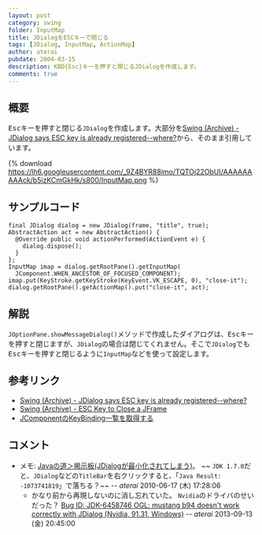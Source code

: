 ```yaml
---
layout: post
category: swing
folder: InputMap
title: JDialogをESCキーで閉じる
tags: [JDialog, InputMap, ActionMap]
author: aterai
pubdate: 2004-03-15
description: KBD{Esc}キーを押すと閉じるJDialogを作成します。
comments: true
---
```

## 概要
<kbd>Esc</kbd>キーを押すと閉じる`JDialog`を作成します。大部分を[Swing (Archive) - JDialog says ESC key is already registered--where?](https://community.oracle.com/thread/1488562)から、そのまま引用しています。

{% download https://lh6.googleusercontent.com/_9Z4BYR88imo/TQTOj22ObUI/AAAAAAAAAck/b5izKCmGkHk/s800/InputMap.png %}

## サンプルコード
<pre class="prettyprint"><code>final JDialog dialog = new JDialog(frame, "title", true);
AbstractAction act = new AbstractAction() {
  @Override public void actionPerformed(ActionEvent e) {
    dialog.dispose();
  }
};
InputMap imap = dialog.getRootPane().getInputMap(
  JComponent.WHEN_ANCESTOR_OF_FOCUSED_COMPONENT);
imap.put(KeyStroke.getKeyStroke(KeyEvent.VK_ESCAPE, 0), "close-it");
dialog.getRootPane().getActionMap().put("close-it", act);
</code></pre>

## 解説
`JOptionPane.showMessageDialog()`メソッドで作成したダイアログは、<kbd>Esc</kbd>キーを押すと閉じますが、`JDialog`の場合は閉じてくれません。そこで`JDialog`でも<kbd>Esc</kbd>キーを押すと閉じるように`InputMap`などを使って設定します。

## 参考リンク
- [Swing (Archive) - JDialog says ESC key is already registered--where?](https://community.oracle.com/thread/1488562)
- [Swing (Archive) - ESC Key to Close a JFrame](https://community.oracle.com/thread/1490398)
- [JComponentのKeyBinding一覧を取得する](http://ateraimemo.com/Swing/KeyBinding.html)

<!-- dummy comment line for breaking list -->

## コメント
- メモ: [Javaの道＞掲示板(JDialogが最小化されてしまう)](http://www.javaroad.jp/bbs/answer.jsp?q_id=20100528123134643)。 ~~ `JDK 1.7.0`だと、`JDialog`などの`TitleBar`を右クリックすると、「`Java Result: -1073741819`」で落ちる？~~ -- *aterai* 2010-06-17 (木) 17:28:06
    - かなり前から再現しないのに消し忘れていた。 `Nvidia`のドライバのせいだった？ [Bug ID: JDK-6458746 OGL: mustang b94 doesn't work correctly with JDialog (Nvidia, 91.31, Windows)](http://bugs.java.com/bugdatabase/view_bug.do?bug_id=6458746) -- *aterai* 2013-09-13 (金) 20:45:00

<!-- dummy comment line for breaking list -->
